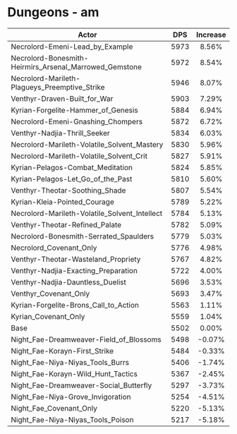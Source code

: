 # Dungeons - am
| Actor | DPS | Increase |
|---|:---:|:---:|
|Necrolord-Emeni-Lead_by_Example|5973|8.56%|
|Necrolord-Bonesmith-Heirmirs_Arsenal_Marrowed_Gemstone|5972|8.54%|
|Necrolord-Marileth-Plagueys_Preemptive_Strike|5946|8.07%|
|Venthyr-Draven-Built_for_War|5903|7.29%|
|Kyrian-Forgelite-Hammer_of_Genesis|5884|6.94%|
|Necrolord-Emeni-Gnashing_Chompers|5872|6.72%|
|Venthyr-Nadjia-Thrill_Seeker|5834|6.03%|
|Necrolord-Marileth-Volatile_Solvent_Mastery|5830|5.96%|
|Necrolord-Marileth-Volatile_Solvent_Crit|5827|5.91%|
|Kyrian-Pelagos-Combat_Meditation|5824|5.85%|
|Kyrian-Pelagos-Let_Go_of_the_Past|5810|5.60%|
|Venthyr-Theotar-Soothing_Shade|5807|5.54%|
|Kyrian-Kleia-Pointed_Courage|5789|5.22%|
|Necrolord-Marileth-Volatile_Solvent_Intellect|5784|5.13%|
|Venthyr-Theotar-Refined_Palate|5782|5.09%|
|Necrolord-Bonesmith-Serrated_Spaulders|5779|5.03%|
|Necrolord_Covenant_Only|5776|4.98%|
|Venthyr-Theotar-Wasteland_Propriety|5767|4.82%|
|Venthyr-Nadjia-Exacting_Preparation|5722|4.00%|
|Venthyr-Nadjia-Dauntless_Duelist|5696|3.53%|
|Venthyr_Covenant_Only|5693|3.47%|
|Kyrian-Forgelite-Brons_Call_to_Action|5563|1.11%|
|Kyrian_Covenant_Only|5559|1.04%|
|Base|5502|0.00%|
|Night_Fae-Dreamweaver-Field_of_Blossoms|5498|-0.07%|
|Night_Fae-Korayn-First_Strike|5484|-0.33%|
|Night_Fae-Niya-Niyas_Tools_Burrs|5406|-1.74%|
|Night_Fae-Korayn-Wild_Hunt_Tactics|5367|-2.45%|
|Night_Fae-Dreamweaver-Social_Butterfly|5297|-3.73%|
|Night_Fae-Niya-Grove_Invigoration|5254|-4.51%|
|Night_Fae_Covenant_Only|5220|-5.13%|
|Night_Fae-Niya-Niyas_Tools_Poison|5217|-5.18%|
